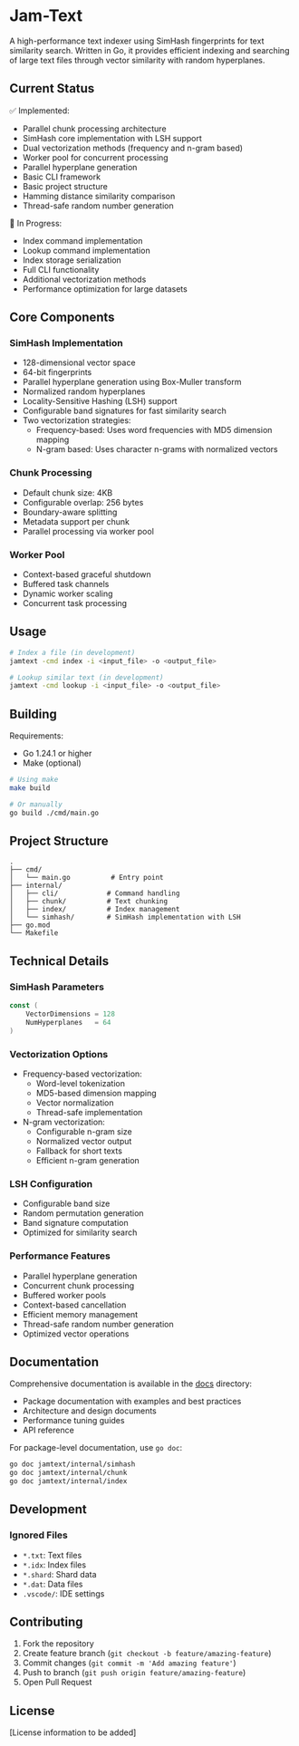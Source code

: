 # Jam-Text

A high-performance text indexer using SimHash fingerprints for text similarity search. Written in Go, it provides efficient indexing and searching of large text files through vector similarity with random hyperplanes.

## Current Status

✅ Implemented:
- Parallel chunk processing architecture
- SimHash core implementation with LSH support
- Dual vectorization methods (frequency and n-gram based)
- Worker pool for concurrent processing
- Parallel hyperplane generation
- Basic CLI framework
- Basic project structure
- Hamming distance similarity comparison
- Thread-safe random number generation

🚧 In Progress:
- Index command implementation
- Lookup command implementation
- Index storage serialization
- Full CLI functionality
- Additional vectorization methods
- Performance optimization for large datasets

## Core Components

### SimHash Implementation
- 128-dimensional vector space
- 64-bit fingerprints
- Parallel hyperplane generation using Box-Muller transform
- Normalized random hyperplanes
- Locality-Sensitive Hashing (LSH) support
- Configurable band signatures for fast similarity search
- Two vectorization strategies:
  - Frequency-based: Uses word frequencies with MD5 dimension mapping
  - N-gram based: Uses character n-grams with normalized vectors

### Chunk Processing
- Default chunk size: 4KB
- Configurable overlap: 256 bytes
- Boundary-aware splitting
- Metadata support per chunk
- Parallel processing via worker pool

### Worker Pool
- Context-based graceful shutdown
- Buffered task channels
- Dynamic worker scaling
- Concurrent task processing

## Usage

```bash
# Index a file (in development)
jamtext -cmd index -i <input_file> -o <output_file>

# Lookup similar text (in development)
jamtext -cmd lookup -i <input_file> -o <output_file>
```

## Building

Requirements:
- Go 1.24.1 or higher
- Make (optional)

```bash
# Using make
make build

# Or manually
go build ./cmd/main.go
```

## Project Structure

```
.
├── cmd/
│   └── main.go          # Entry point
├── internal/
│   ├── cli/            # Command handling
│   ├── chunk/          # Text chunking
│   ├── index/          # Index management
│   └── simhash/        # SimHash implementation with LSH
├── go.mod
└── Makefile
```

## Technical Details

### SimHash Parameters
```go
const (
    VectorDimensions = 128
    NumHyperplanes   = 64
)
```

### Vectorization Options
- Frequency-based vectorization:
  - Word-level tokenization
  - MD5-based dimension mapping
  - Vector normalization
  - Thread-safe implementation
- N-gram vectorization:
  - Configurable n-gram size
  - Normalized vector output
  - Fallback for short texts
  - Efficient n-gram generation

### LSH Configuration
- Configurable band size
- Random permutation generation
- Band signature computation
- Optimized for similarity search

### Performance Features
- Parallel hyperplane generation
- Concurrent chunk processing
- Buffered worker pools
- Context-based cancellation
- Efficient memory management
- Thread-safe random number generation
- Optimized vector operations

## Documentation

Comprehensive documentation is available in the [docs](docs/) directory:

- Package documentation with examples and best practices
- Architecture and design documents
- Performance tuning guides
- API reference

For package-level documentation, use `go doc`:

```bash
go doc jamtext/internal/simhash
go doc jamtext/internal/chunk
go doc jamtext/internal/index
```

## Development

### Ignored Files
- `*.txt`: Text files
- `*.idx`: Index files
- `*.shard`: Shard data
- `*.dat`: Data files
- `.vscode/`: IDE settings

## Contributing

1. Fork the repository
2. Create feature branch (`git checkout -b feature/amazing-feature`)
3. Commit changes (`git commit -m 'Add amazing feature'`)
4. Push to branch (`git push origin feature/amazing-feature`)
5. Open Pull Request

## License

[License information to be added]

